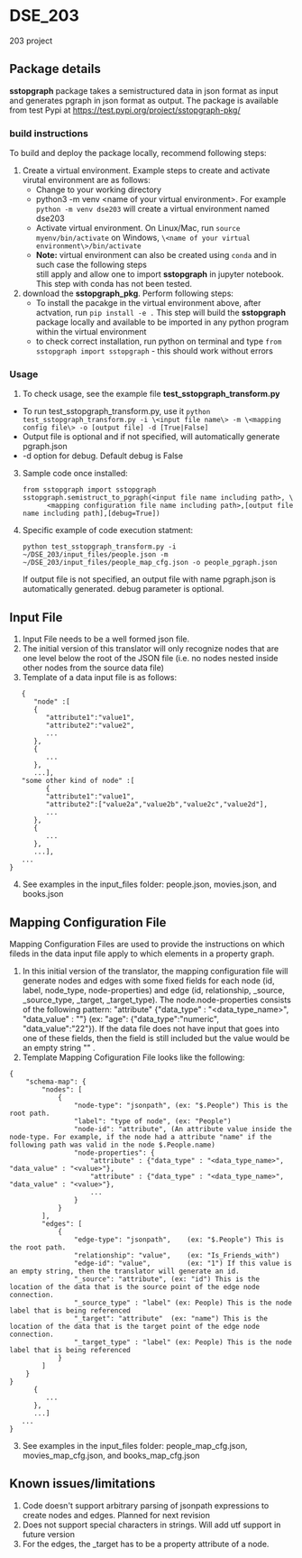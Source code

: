 # DSE_203
203 project
## Package details
**sstopgraph** package takes a semistructured data in json format as input and generates pgraph in json format as output. 
The package is available from test Pypi at https://test.pypi.org/project/sstopgraph-pkg/
### build instructions 
To build and deploy the package locally, recommend following steps:
1. Create a virtual environment. Example steps to create and activate virutal environment are as follows:
   - Change to your working directory
   - python3 -m venv \<name of your virtual environment\>. For example `python -m venv dse203` will create a virtual environment named dse203
   - Activate virtual environment. On Linux/Mac, run `source myenv/bin/activate` on Windows, `\<name of your virtual environment\>/bin/activate`
   - **Note:** virtual environment can also be created using `conda` and in such case the following steps \
     still apply and allow one to import **sstopgraph** in jupyter notebook. This step with conda has not been tested. 
2. download the **sstopgraph_pkg**. Perform following steps:
   - To install the pacakge in the virtual environment above, after actvation, run `pip install -e .` This step will build the **sstopgraph** package locally and available to be imported in any python program within the virtual environment
   - to check correct installation, run python on terminal and type `from sstopgraph import sstopgraph` - this should work without errors
### Usage
1. To check usage, see the example file **test_sstopgraph_transform.py**
  - To run test_sstopgraph_transform.py, use it `python test_sstopgraph_transform.py -i \<input file name\> -m \<mapping config file\> -o [output file] -d [True|False]`
  - Output file is optional and if not specified, will automatically generate pgraph.json
  - -d option for debug. Default debug is False
3. Sample code once installed:
   ```
   from sstopgraph import sstopgraph
   sstopgraph.semistruct_to_pgraph(<input file name including path>, \
         <mapping configuration file name including path>,[output file name including path],[debug=True])
   ```
4. Specific example of code execution statment:
   ```
   python test_sstopgraph_transform.py -i ~/DSE_203/input_files/people.json -m ~/DSE_203/input_files/people_map_cfg.json -o people_pgraph.json
   ```
   If output file is not specified, an output file with name pgraph.json is automatically generated. debug parameter is optional. 
   
## Input File
1. Input File needs to be a well formed json file.
2. The initial version of this translator will only recognize nodes that are one level below the root of the JSON file (i.e. no nodes nested inside other nodes from the source data file)
3. Template of a data input file is as follows:
   
```
   {
      "node" :[
      {
         "attribute1":"value1",
         "attribute2":"value2",
         ...
      },
      {
         ...
      },
      ...],
   "some other kind of node" :[
         {
         "attribute1":"value1",
         "attribute2":["value2a","value2b","value2c","value2d"],
         ...
      },
      {
         ...
      },
      ...],
   ...
}

```
4. See examples in the input_files folder: people.json, movies.json, and books.json

## Mapping Configuration File
Mapping Configuration Files are used to provide the instructions on which fileds in the data input file apply to which elements in a property graph. 

1. In this initial version of the translator, the mapping configuration file will generate nodes and edges with some fixed fields for each node (id, label, node_type, node-properties) and edge (id, relationship,  _source, _source_type, _target, _target_type). The node.node-properties consists of the following pattern: "attribute" {"data_type" : "<data_type_name>", "data_value" : "<value>"} (ex: "age": {"data_type":"numeric", "data_value":"22"}). If the data file does not have input that goes into one of these fields, then the field is still included but the value would be an empty string "" .
2. Template Mapping Cofiguration File looks like the following:
```
{
    "schema-map": {
        "nodes": [
            {
                "node-type": "jsonpath", (ex: "$.People") This is the root path. 
                "label": "type of node", (ex: "People")
                "node-id": "attribute",	(An attribute value inside the node-type. For example, if the node had a attribute "name" if the following path was valid in the node $.People.name)
                "node-properties": {
                    "attribute" : {"data_type" : "<data_type_name>", "data_value" : "<value>"},
                    "attribute" : {"data_type" : "<data_type_name>", "data_value" : "<value>"},
                    ...
                }
            }
        ],
        "edges": [
            {
                "edge-type": "jsonpath",	(ex: "$.People") This is the root path. 
                "relationship": "value",	(ex: "Is_Friends_with")
                "edge-id": "value",			(ex: "1") If this value is an empty string, then the translator will generate an id.
                "_source": "attribute",	(ex: "id") This is the location of the data that is the source point of the edge node connection.
                "_source_type" : "label" (ex: People) This is the node label that is being referenced
                "_target": "attribute"	(ex: "name") This is the location of the data that is the target point of the edge node connection.
                "_target_type" : "label" (ex: People) This is the node label that is being referenced
            }
        ]
    }
}
      {
         ...
      },
      ...]
   ...
} 

```

3. See examples in the input_files folder: people_map_cfg.json, movies_map_cfg.json, and books_map_cfg.json

## Known issues/limitations
1. Code doesn't support arbitrary parsing of jsonpath expressions to create nodes and edges. Planned for next revision
2. Does not support special characters in strings. Will add utf support in future version
3. For the edges, the _target has to be a property attribute of a node.
